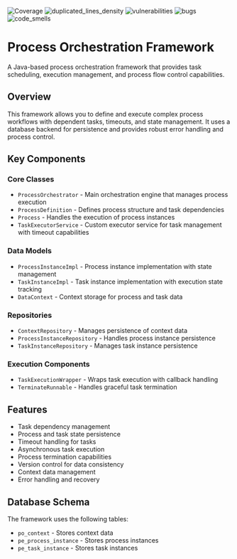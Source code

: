 ![Coverage](https://sonarcloud.io/api/project_badges/measure?metric=coverage&project=Netcracker_qubership-core-process-orchestrator)
![duplicated_lines_density](https://sonarcloud.io/api/project_badges/measure?metric=duplicated_lines_density&project=Netcracker_qubership-core-process-orchestrator)
![vulnerabilities](https://sonarcloud.io/api/project_badges/measure?metric=vulnerabilities&project=Netcracker_qubership-core-process-orchestrator)
![bugs](https://sonarcloud.io/api/project_badges/measure?metric=bugs&project=Netcracker_qubership-core-process-orchestrator)
![code_smells](https://sonarcloud.io/api/project_badges/measure?metric=code_smells&project=Netcracker_qubership-core-process-orchestrator)

# Process Orchestration Framework

A Java-based process orchestration framework that provides task scheduling, execution management, and process flow control capabilities.

## Overview

This framework allows you to define and execute complex process workflows with dependent tasks, timeouts, and state management. It uses a database backend for persistence and provides robust error handling and process control.

## Key Components

### Core Classes

- `ProcessOrchestrator` - Main orchestration engine that manages process execution
- `ProcessDefinition` - Defines process structure and task dependencies 
- `Process` - Handles the execution of process instances
- `TaskExecutorService` - Custom executor service for task management with timeout capabilities

### Data Models

- `ProcessInstanceImpl` - Process instance implementation with state management
- `TaskInstanceImpl` - Task instance implementation with execution state tracking
- `DataContext` - Context storage for process and task data

### Repositories

- `ContextRepository` - Manages persistence of context data
- `ProcessInstanceRepository` - Handles process instance persistence
- `TaskInstanceRepository` - Manages task instance persistence

### Execution Components

- `TaskExecutionWrapper` - Wraps task execution with callback handling
- `TerminateRunnable` - Handles graceful task termination

## Features

- Task dependency management
- Process and task state persistence
- Timeout handling for tasks
- Asynchronous task execution
- Process termination capabilities
- Version control for data consistency
- Context data management
- Error handling and recovery

## Database Schema

The framework uses the following tables:
- `po_context` - Stores context data
- `pe_process_instance` - Stores process instances
- `pe_task_instance` - Stores task instances

